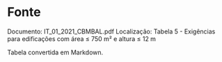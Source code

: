 # Fonte
Documento: IT_01_2021_CBMBAL.pdf
Localização: Tabela 5 - Exigências para edificações com área ≤ 750 m² e altura ≤ 12 m

Tabela convertida em Markdown.

